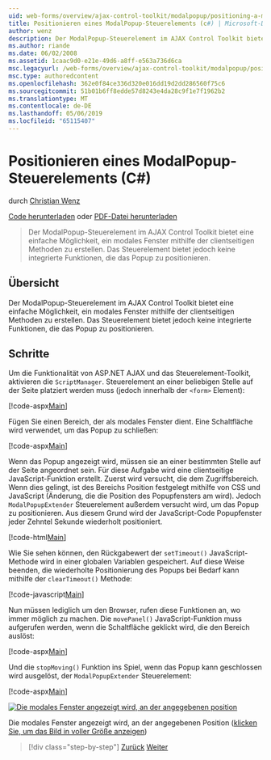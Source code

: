```yaml
---
uid: web-forms/overview/ajax-control-toolkit/modalpopup/positioning-a-modalpopup-cs
title: Positionieren eines ModalPopup-Steuerelements (c#) | Microsoft-Dokumentation
author: wenz
description: Der ModalPopup-Steuerelement im AJAX Control Toolkit bietet eine einfache Möglichkeit, ein modales Fenster mithilfe der clientseitigen Methoden zu erstellen. Das Steuerelement jedoch keine bietet ein...
ms.author: riande
ms.date: 06/02/2008
ms.assetid: 1caac9d0-e21e-49d6-a8ff-e563a736d6ca
msc.legacyurl: /web-forms/overview/ajax-control-toolkit/modalpopup/positioning-a-modalpopup-cs
msc.type: authoredcontent
ms.openlocfilehash: 362e0f84ce336d320e016dd19d2dd286560f75c6
ms.sourcegitcommit: 51b01b6ff8edde57d8243e4da28c9f1e7f1962b2
ms.translationtype: MT
ms.contentlocale: de-DE
ms.lasthandoff: 05/06/2019
ms.locfileid: "65115407"
---
```

# <a name="positioning-a-modalpopup-c"></a>Positionieren eines ModalPopup-Steuerelements (C#)

durch [Christian Wenz](https://github.com/wenz)

[Code herunterladen](http://download.microsoft.com/download/2/4/0/24052038-f942-4336-905b-b60ae56f0dd5/ModalPopup4.cs.zip) oder [PDF-Datei herunterladen](http://download.microsoft.com/download/b/6/a/b6ae89ee-df69-4c87-9bfb-ad1eb2b23373/modalpopup4CS.pdf)

> Der ModalPopup-Steuerelement im AJAX Control Toolkit bietet eine einfache Möglichkeit, ein modales Fenster mithilfe der clientseitigen Methoden zu erstellen. Das Steuerelement bietet jedoch keine integrierte Funktionen, die das Popup zu positionieren.

## <a name="overview"></a>Übersicht

Der ModalPopup-Steuerelement im AJAX Control Toolkit bietet eine einfache Möglichkeit, ein modales Fenster mithilfe der clientseitigen Methoden zu erstellen. Das Steuerelement bietet jedoch keine integrierte Funktionen, die das Popup zu positionieren.

## <a name="steps"></a>Schritte

Um die Funktionalität von ASP.NET AJAX und das Steuerelement-Toolkit, aktivieren die `ScriptManager`. Steuerelement an einer beliebigen Stelle auf der Seite platziert werden muss (jedoch innerhalb der `<form>` Element):

[!code-aspx[Main](positioning-a-modalpopup-cs/samples/sample1.aspx)]

Fügen Sie einen Bereich, der als modales Fenster dient. Eine Schaltfläche wird verwendet, um das Popup zu schließen:

[!code-aspx[Main](positioning-a-modalpopup-cs/samples/sample2.aspx)]

Wenn das Popup angezeigt wird, müssen sie an einer bestimmten Stelle auf der Seite angeordnet sein. Für diese Aufgabe wird eine clientseitige JavaScript-Funktion erstellt. Zuerst wird versucht, die dem Zugriffsbereich. Wenn dies gelingt, ist des Bereichs Position festgelegt mithilfe von CSS und JavaScript (Änderung, die die Position des Popupfensters am wird). Jedoch `ModalPopupExtender` Steuerelement außerdem versucht wird, um das Popup zu positionieren. Aus diesem Grund wird der JavaScript-Code Popupfenster jeder Zehntel Sekunde wiederholt positioniert.

[!code-html[Main](positioning-a-modalpopup-cs/samples/sample3.html)]

Wie Sie sehen können, den Rückgabewert der `setTimeout()` JavaScript-Methode wird in einer globalen Variablen gespeichert. Auf diese Weise beenden, die wiederholte Positionierung des Popups bei Bedarf kann mithilfe der `clearTimeout()` Methode:

[!code-javascript[Main](positioning-a-modalpopup-cs/samples/sample4.js)]

Nun müssen lediglich um den Browser, rufen diese Funktionen an, wo immer möglich zu machen. Die `movePanel()` JavaScript-Funktion muss aufgerufen werden, wenn die Schaltfläche geklickt wird, die den Bereich auslöst:

[!code-aspx[Main](positioning-a-modalpopup-cs/samples/sample5.aspx)]

Und die `stopMoving()` Funktion ins Spiel, wenn das Popup kann geschlossen wird ausgelöst, der `ModalPopupExtender` Steuerelement:

[!code-aspx[Main](positioning-a-modalpopup-cs/samples/sample6.aspx)]

[![Die modales Fenster angezeigt wird, an der angegebenen position](positioning-a-modalpopup-cs/_static/image2.png)](positioning-a-modalpopup-cs/_static/image1.png)

Die modales Fenster angezeigt wird, an der angegebenen Position ([klicken Sie, um das Bild in voller Größe anzeigen](positioning-a-modalpopup-cs/_static/image3.png))

> [!div class="step-by-step"]
> [Zurück](handling-postbacks-from-a-modalpopup-cs.md)
> [Weiter](launching-a-modal-popup-window-from-server-code-vb.md)
